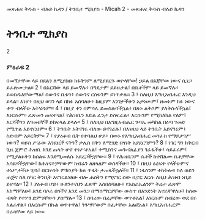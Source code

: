 ﻿
መጽሐፍ ቅዱስ - ብሉይ ኪዳን / ትንቢተ ሚክያስ - Micah 2 - መጽሐፍ ቅዱስ ብሉይ ኪዳን
# ትንቢተ ሚክያስ
2
### ምዕራፍ 2
በመኝታቸው ላይ በደልን ለሚያስቡ ክፋትንም ለሚያደርጉ ወዮላቸው! ኃይል በእጃቸው ነውና ሲነጋ ይፈጽሙታል።
2 ፤ በእርሻው ላይ ይመኛሉ፥ በግዴታም ይይዙታል፤ በቤቶችም ላይ ይመኛሉ፥ ይወስዱአቸውማል፤ ሰውንና ቤቱን፥ ሰውንና ርስቱንም ይነጥቃሉ።
3 ፤ ስለዚህ እግዚአብሔር እንዲህ ይላል። እነሆ፥ በዚህ ወገን ላይ በክፉ አስባለሁ፥ ከዚያም አንገታችሁን አታነሡም፤ ዘመኑም ክፉ ነውና ቀጥ ብላችሁ አትሄዱም።
4 ፤ በዚያ ቀን በምሳሌ ይመስሉባችኋል፥ በጽኑ ልቅሶም ያለቅሱላችኋል፤ እነርሱም። ፈጽመን ጠፍተናል፤ የሕዝቤን እድል ፈንታ ይሰፍራል፥ እርሱንም የሚከለክል የለም፤ እርሻችንን ለዓመፀኞች ይከፍላል ይላሉ።
5 ፤ ስለዚህ በእግዚአብሔር ጉባኤ መካከል በዕጣ ገመድ የሚጥል አይኖርህም።
6 ፤ ትንቢት አትናገሩ ብለው ይናገራሉ፤ በእነዚህ ላይ ትንቢት አይናገሩም፥ ስድብም አይርቅም።
7 ፤ የያዕቆብ ቤት የተባልህ ሆይ፥ በውኑ የእግዚአብሔር መንፈስ የማይታገሥ ነውን? ወይስ ሥራው እንደዚች ናትን? ቃሌስ በቅን ለሚሄድ በጎነት አያደርግምን?
8 ፤ ነገር ግን ከቅርብ ጊዜ ጀምሮ ሕዝቤ እንደ ጠላት ሆኖ ተነሥቶአል፤ ቀሚስንና መጐናጸፊያን ገፈፋችሁ፤ ሳይፈሩም፤ የሚያልፉትን ከሰልፍ እንደሚመለሱ አደረጋችኋቸው።
9 ፤ የሕዝቤንም ሴቶች ከተሸለሙ ቤቶቻቸው አሳደዳችኋቸው፤ ከሕፃናቶቻቸውም ክብሬን ለዘላለም ወሰዳችሁ።
10 ፤ በዚህ ዕረፍት የላችሁምና ተነሥታችሁ ሂዱ፤ በርኵሰት ምክንያት ክፉ ጥፋት ታጠፋችኋለች።
11 ፤ ነፋስንም ተከትሎ። ስለ ወይን ጠጅና ስለ ስካር ትንቢት እናገርልሃለሁ ብሎ ሐሰትን የሚናገር ሰው ቢኖር እርሱ ለዚህ ሕዝብ ነቢይ ይሆናል።
12 ፤ ያዕቆብ ሆይ፥ ሁለንተናህን ፈጽሞ እሰበስባለሁ፥ የእስራኤልንም ቅሬታ ፈጽሞ አከማቻለሁ፤ እንደ ባሶራ በጎችና እንደ መንጋ በማሰማርያቸው ውስጥ በአንድነት አኖራቸዋለሁ፤ ከሰው ብዛት የተነሣ ድምፃቸውን ያሰማሉ።
13 ፤ ሰባሪው በፊታቸው ወጥቶአል፤ እነርሱም ሰብረው ወደ በሩ አልፈዋል፥ በእርሱም በኩል ወጥተዋል፤ ንጉሣቸውም በፊታቸው አልፎአል፥ እግዚአብሔርም በራሳቸው ላይ ነው። 
